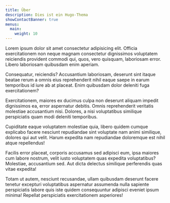 ```yaml
---
title: Über
description: Dies ist ein Hugo-Thema
showContactBanner: true
menus:
  main:
    weight: 10
---
```

Lorem ipsum dolor sit amet consectetur adipisicing elit. Officia exercitationem non neque magnam consectetur dignissimos voluptatem reiciendis provident commodi qui, quos, vero quisquam, laboriosam error. Libero laboriosam quibusdam enim aperiam.

Consequatur, reiciendis? Accusantium laboriosam, deserunt sint itaque beatae rerum a omnis eius reprehenderit nihil eaque saepe in earum temporibus id iure ab at placeat. Enim quibusdam dolor deleniti fuga exercitationem?

Exercitationem, maiores ex ducimus culpa non deserunt aliquam impedit dignissimos ea, error aspernatur debitis. Omnis reprehenderit veritatis molestiae accusantium nisi. Dolores, a nisi voluptatibus similique perspiciatis quam modi deleniti temporibus.

Cupiditate eaque voluptatem molestiae quia, libero quidem cumque explicabo facere nesciunt repudiandae sint voluptate nam animi similique, dolores qui aut velit. Harum expedita nam repudiandae doloremque est nihil atque repellendus!

Facilis error placeat, corporis accusamus sed adipisci eum, ipsa maiores cum labore nostrum, velit iusto voluptatem quas expedita voluptatibus? Molestiae, accusantium sed. Aut dicta delectus similique perferendis quas vitae expedita!

Totam ut autem, nesciunt recusandae, ullam quibusdam deserunt facere tenetur excepturi voluptatibus aspernatur assumenda nulla sapiente perspiciatis labore quis iste quidem consequuntur adipisci eveniet ipsum minima! Repellat perspiciatis exercitationem asperiores!
